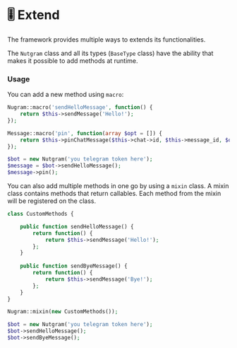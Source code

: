 # 🎚 Extend

The framework provides multiple ways to extends its functionalities.

The `Nutgram` class and all its types (`BaseType` class) have the ability that makes 
it possible to add methods at runtime.

### Usage
You can add a new method using `macro`:

```php
Nugram::macro('sendHelloMessage', function() {
    return $this->sendMessage('Hello!');
});

Message::macro('pin', function(array $opt = []) {
    return $this->pinChatMessage($this->chat->id, $this->message_id, $opt);
});

$bot = new Nutgram('you telegram token here');
$message = $bot->sendHelloMessage();
$message->pin();
```

You can also add multiple methods in one go by using a `mixin` class. 
A mixin class contains methods that return callables. 
Each method from the mixin will be registered on the class.

```php
class CustomMethods {

    public function sendHelloMessage() {
        return function() {
            return $this->sendMessage('Hello!');
        };
    }
    
    public function sendByeMessage() {
        return function() {
            return $this->sendMessage('Bye!');
        };
    }
}

Nugram::mixin(new CustomMethods());

$bot = new Nutgram('you telegram token here');
$bot->sendHelloMessage();
$bot->sendByeMessage();
```